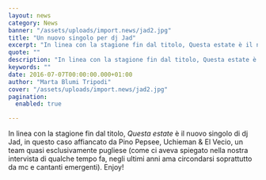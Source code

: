 ```yaml
---
layout: news
category: News
banner: "/assets/uploads/import.news/jad2.jpg"
title: "Un nuovo singolo per dj Jad"
excerpt: "In linea con la stagione fin dal titolo, Questa estate è il nuovo singolo di dj Jad, in questo caso affiancato da Pino Pepsee, Uchieman & El Vecio, un team quasi esclusivamente pugliese (come ci aveva spiegato nella nostra intervista di qualche tempo fa, negli ultimi anni ama circondarsi soprattutto da mc e cantanti emergenti). [&hellip"
quote: ""
description: "In linea con la stagione fin dal titolo, Questa estate è il nuovo singolo di dj Jad, in questo caso affiancato da Pino Pepsee, Uchieman & El Vecio, un team quasi esclusivamente pugliese (come ci aveva spiegato nella nostra intervista di qualche tempo fa, negli ultimi anni ama circondarsi soprattutto da mc e cantanti emergenti). [&hellip"
keywords: ""
date: 2016-07-07T00:00:00.000+01:00
author: "Marta Blumi Tripodi"
cover: "/assets/uploads/import.news/jad2.jpg"
pagination:
  enabled: true

---
```


In linea con la stagione fin dal titolo, _Questa estate_ è il nuovo singolo di dj Jad, in questo caso affiancato da Pino Pepsee, Uchieman & El Vecio, un team quasi esclusivamente pugliese (come ci aveva spiegato nella nostra intervista di qualche tempo fa, negli ultimi anni ama circondarsi soprattutto da mc e cantanti emergenti). Enjoy!